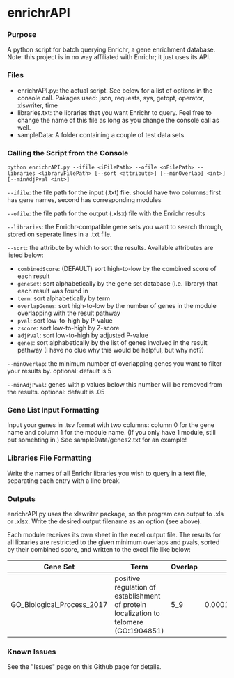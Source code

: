 # enrichrAPI
### Purpose
A python script for batch querying Enrichr, a gene enrichment database. Note: this project is in no way affiliated with Enrichr; it just uses its API.

### Files

- enrichrAPI.py: the actual script. See below for a list of options in the console call.
Pakages used: json, requests, sys, getopt, operator, xlswriter, time
- libraries.txt: the libraries that you want Enrichr to query.
Feel free to change the name of this file as long as you change the console call as well.
- sampleData: A folder containing a couple of test data sets.

### Calling the Script from the Console
`python enrichrAPI.py --ifile <iFilePath> --ofile <oFilePath> --libraries <libraryFilePath> [--sort <attribute>] [--minOverlap] <int>] [--minAdjPval <int>]`

`--ifile`: the file path for the input (.txt) file. should have two columns: first has gene names, second has corresponding modules

`--ofile`: the file path for the output (.xlsx) file with the Enrichr results

`--libraries`: the Enrichr-compatible gene sets you want to search through, stored on seperate lines in a .txt file.

`--sort`: the attribute by which to sort the results. Available attributes are listed below:

- `combinedScore`: (DEFAULT) sort high-to-low by the combined score of each result
- `geneSet`: sort alphabetically by the gene set database (i.e. library) that each result was found in
- `term`: sort alphabetically by term
- `overlapGenes`: sort high-to-low by the number of genes in the module overlapping with the result pathway
- `pval`: sort low-to-high by P-value
- `zscore`: sort low-to-high by Z-score
- `adjPval`: sort low-to-high by adjusted P-value
- `genes`: sort alphabetically by the list of genes involved in the result pathway (I have no clue why this would be helpful, but why not?)

`--minOverlap`: the minimum number of overlapping genes you want to filter your results by. optional: default is 5

`--minAdjPval`: genes with p values below this number will be removed from the results. optional: default is .05

### Gene List Input Formatting
Input your genes in .tsv format with two columns: column 0 for the gene name and column 1 for the module name. (If you only have 1 module, still put somehting in.)
See sampleData/genes2.txt for an example!

### Libraries File Formatting
Write the names of all Enrichr libraries you wish to query in a text file, separating each entry with a line break.

### Outputs
enrichrAPI.py uses the xlswriter package, so the program can output to .xls or .xlsx. Write the desired output filename as an option (see above).

Each module receives its own sheet in the excel output file. The results for all libraries are restricted to the given minimum overlaps and pvals, sorted
by their combined score, and written to the excel file like below:

|Gene Set|Term|Overlap|Pval|Z Score|Adjusted Pval|Combined Score|Genes|
|--------|----|-------|----|-------|-------------|--------------|-----|
GO_Biological_Process_2017|positive regulation of establishment of protein localization to telomere (GO:1904851)|5_9|0.0001568284606509318113154449747526086866855621337890625|0.7731966399939594|0.01099106128395280386478294332164296065457165241241455078125|-3.4876371667942454|CCT6A;CCT2;TCP1;CCT8;CCT5

### Known Issues
See the "Issues" page on this Github page for details.
